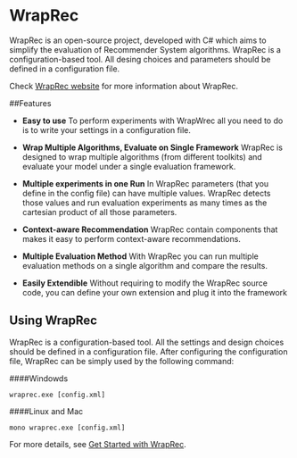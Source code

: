 WrapRec
=========================

WrapRec is an open-source project, developed with C# which aims to simplify the evaluation of Recommender System algorithms. WrapRec is a configuration-based tool. All desing choices and parameters should be defined in a configuration file.

Check [WrapRec website](http://babakx.github.io/WrapRec) for more information about WrapRec.


##Features

* __Easy to use__
To perform experiments with WrapWrec all you need to do is to write your settings in a configuration file.

* __Wrap Multiple Algorithms, Evaluate on Single Framework__
WrapRec is designed to wrap multiple algorithms (from different toolkits) and evaluate your model under a single evaluation framework.

* __Multiple experiments in one Run__
In WrapRec parameters (that you define in the config file) can have multiple values. WrapRec detects those values and run evaluation experiments as many times as the cartesian product of all those parameters.

* __Context-aware Recommendation__
WrapRec contain components that makes it easy to perform context-aware recommendations.

* __Multiple Evaluation Method__
With WrapRec you can run multiple evaluation methods on a single algorithm and compare the results.

* __Easily Extendible__
Without requiring to modify the WrapRec source code, you can define your own extension and plug it into the framework

## Using WrapRec
WrapRec is a configuration-based tool. All the settings and design choices should be defined in a configuration file.
After configuring the configuration file, WrapRec can be simply used by the following command:

####Windowds
```
wraprec.exe [config.xml]
```

####Linux and Mac
```
mono wraprec.exe [config.xml]
```

For more details, see [Get Started with WrapRec](http://babakx.github.io/WrapRec/GetStarted.html).

